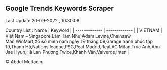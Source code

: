 

## Google Trends Keywords Scraper 
 
Last Update 20-09-2022 , 10:30:08

Country List :
 Name  | Keyword |
| ------------- | ------------- |
| VIETNAM | Việt Nam – Singapore,Lâm Tâm Như,Adam Levine,Chainsaw Man,WinMart,Xổ số miền nam ngày 19 tháng 09,Garage hạnh phúc tập 19,Thanh Hà,Nations league,PSG,Real Madrid,Real,AC Milan,Trúc Anh,Ahn Jae Hyun,Hà Lan Phương,Twice,Khánh Vân,Valverde,Inter |



© Abdul Muttaqin 
